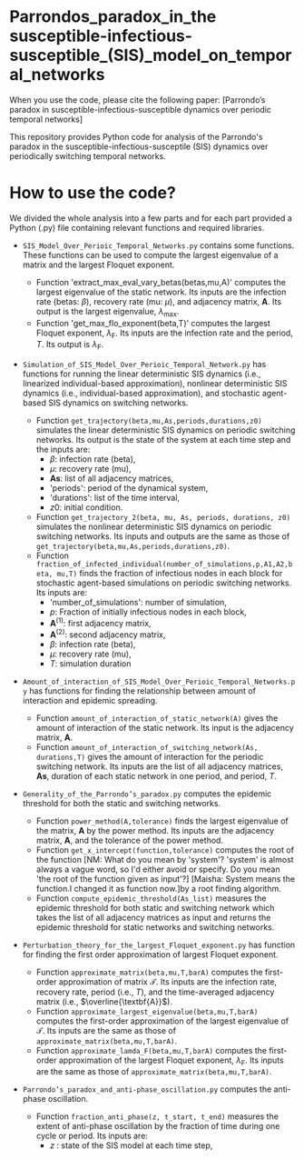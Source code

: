 # Parrondos_paradox_in_the susceptible-infectious-susceptible_(SIS)_model_on_temporal_networks


When you use the code, please cite the following  paper:
[Parrondo’s paradox in susceptible-infectious-susceptible dynamics over periodic temporal networks]


This repository provides Python code for analysis of the Parrondo's paradox in the susceptible-infectious-susceptile (SIS) dynamics over periodically switching temporal networks.


# How to use the code?
We divided the whole analysis into a few parts and for each part provided a Python (.py) file containing relevant functions and required libraries. 

- `SIS_Model_Over_Perioic_Temporal_Networks.py` contains some functions. These functions can be used to compute the largest eigenvalue of a matrix and the largest Floquet exponent. 

    - Function 'extract_max_eval_vary_betas(betas,mu,A)' computes the largest eigenvalue of the static network. Its inputs are the infection rate (betas: $\beta$), recovery rate (mu: $\mu$), and adjacency matrix, $\textbf{A}$. Its output is the largest eigenvalue, $\lambda_{\text{max}}$. 
    - Function 'get_max_flo_exponent(beta,T)' computes the largest Floquet exponent, $\lambda_{\text{F}}$. Its inputs are the infection rate and the period, $T$. Its output is $\lambda_{\text{F}}$. 
    
- `Simulation_of_SIS_Model_Over_Perioic_Temporal_Network.py` has functions for running the linear deterministic SIS dynamics (i.e., linearized individual-based approximation), nonlinear deterministic SIS dynamics (i.e., individual-based approximation), and stochastic agent-based SIS dynamics on switching networks. 
    - Function `get_trajectory(beta,mu,As,periods,durations,z0)` simulates the linear deterministic SIS dynamics on periodic switching networks. Its output is the state of the system at each time step and the inputs are:
        - $\beta$: infection rate (beta),
        - $\mu$: recovery rate (mu),
        - $\textbf{As}$: list of all adjacency matrices,
        - 'periods': period of the dynamical system,
        - 'durations': list of the time interval,
        - $z0$: initial condition.  
    - Function `get_trajectory_2(beta, mu, As, periods, durations, z0)` simulates the nonlinear deterministic SIS dynamics on periodic switching networks. Its inputs and outputs are the same as those of `get_trajectory(beta,mu,As,periods,durations,z0)`.
    - Function  `fraction_of_infected_individual(number_of_simulations,p,A1,A2,beta, mu,T)` finds the fraction of infectious nodes in each block for stochastic agent-based simulations on periodic switching networks. Its inputs are:
        - 'number_of_simulations': number of simulation, 
       -  $p$: Fraction of initially infectious nodes in each block,
       -  $\textbf{A}^{(1)}$: first adjacency matrix, 
       -  $\textbf{A}^{(2)}$: second adjacency matrix,
        - $\beta$: infection rate (beta),
       - $\mu$: recovery rate (mu),
       - $T$: simulation duration
      
- `Amount_of_interaction_of_SIS_Model_Over_Perioic_Temporal_Networks.py` has functions for finding the relationship between amount of interaction and epidemic spreading. 
    - Function `amount_of_interaction_of_static_network(A)` gives the amount of interaction of the static network. Its input is the adjacency matrix, $\textbf{A}$.
    - Function `amount_of_interaction_of_switching_network(As, durations,T)` gives the amount of interaction for the periodic switching network. Its inputs are the list of all adjacency matrices, $\textbf{As}$, duration of each static network in one period, and period, $T$. 
    
- `Generality_of_the_Parrondo’s_paradox.py` computes the epidemic threshold for both the static and switching networks. 
    - Function `power_method(A,tolerance)` finds the largest eigenvalue of the matrix, $\textbf{A}$ by the power method. Its inputs are the adjacency matrix, $\textbf{A}$, and the tolerance of the power method.
    - Function `get_x_intercept(function,tolerance)` computes the root of the function [NM: What do you mean by 'system'? 'system' is almost always a vague word, so I'd either avoid or specify. Do you mean 'the root of the function given as input'?] [Maisha: System means the function.I changed it as function now.]by a root finding algorithm.
    - Function `compute_epidemic_threshold(As_list)` measures the epidemic threshold for both static and switching network which takes the list of all adjacency matrices as input and returns the epidemic threshold for static networks and switching networks.
      
- `Perturbation_theory_for_the_largest_Floquet_exponent.py`  has function for finding the first order approximation of largest Floquet exponent. 
    - Function `approximate_matrix(beta,mu,T,barA)` computes the first-order approximation of matrix $\mathcal{T}$. Its inputs are the infection rate, recovery rate, period (i.e., $T$), and the time-averaged adjacency matrix (i.e., $\overline{\textbf{A}}$).
    - Function `approximate_largest_eigenvalue(beta,mu,T,barA)` computes the first-order approximation of the largest eigenvalue of $\mathcal{T}$. Its inputs are the same as those of `approximate_matrix(beta,mu,T,barA)`.
    - Function `approximate_lamda_F(beta,mu,T,barA)` computes the first-order approximation of the largest Floquet exponent, $\lambda_{\text{F}}$. Its inputs are the same as those of `approximate_matrix(beta,mu,T,barA)`. 

- `Parrondo’s_paradox_and_anti-phase_oscillation.py` computes the anti-phase oscillation.
    - Function `fraction_anti_phase(z, t_start, t_end)` measures the extent of anti-phase oscillation by the fraction of time during one cycle or period. Its inputs are:
       - $z$ : state of the SIS model at each time step,
       
